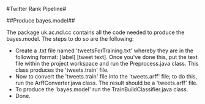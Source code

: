 #Twitter Rank Pipeline#

##Produce bayes.model##

The package uk.ac.ncl.cc contains all the code needed to produce the bayes.model. 
The steps to do so are the following:
* Create a .txt file named 'tweetsForTraining.txt' whereby they are in the following format: [label] [tweet text]. Once you've done this, put the text file within the project workspace and run the Preprocess.java class. This class produces the 'tweets.train' file.
* Now to convert the 'tweets.train' file into the 'tweets.arff' file; to do this, run the ArffConverter.java class. The result should be a 'tweets.arff' file.
* To produce the 'bayes.model' run the TrainBuildClassifier.java class.
* Done.
